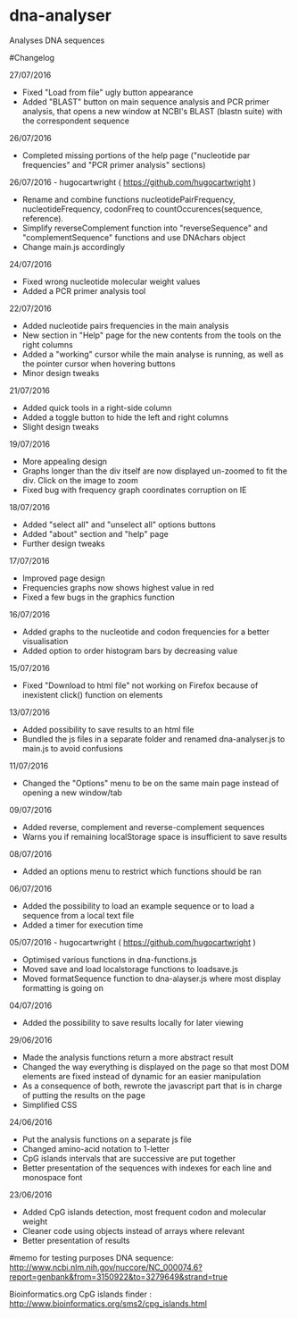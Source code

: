 # dna-analyser
Analyses DNA sequences

#Changelog

27/07/2016
- Fixed "Load from file" ugly button appearance
- Added "BLAST" button on main sequence analysis and PCR primer analysis, that opens a new window at NCBI's BLAST (blastn suite) with the correspondent sequence

26/07/2016
- Completed missing portions of the help page ("nucleotide par frequencies" and "PCR primer analysis" sections)

26/07/2016 - hugocartwright ( https://github.com/hugocartwright )
- Rename and combine functions nucleotidePairFrequency, nucleotideFrequency, codonFreq to countOccurences(sequence, reference).
- Simplify reverseComplement function into "reverseSequence" and "complementSequence" functions and use DNAchars object
- Change main.js accordingly

24/07/2016
- Fixed wrong nucleotide molecular weight values
- Added a PCR primer analysis tool

22/07/2016
- Added nucleotide pairs frequencies in the main analysis
- New section in "Help" page for the new contents from the tools on the right columns
- Added a "working" cursor while the main analyse is running, as well as the pointer cursor when hovering buttons
- Minor design tweaks

21/07/2016
- Added quick tools in a right-side column
- Added a toggle button to hide the left and right columns
- Slight design tweaks

19/07/2016
- More appealing design
- Graphs longer than the div itself are now displayed un-zoomed to fit the div. Click on the image to zoom
- Fixed bug with frequency graph coordinates corruption on IE

18/07/2016
- Added "select all" and "unselect all" options buttons
- Added "about" section and "help" page
- Further design tweaks

17/07/2016
- Improved page design
- Frequencies graphs now shows highest value in red
- Fixed a few bugs in the graphics function

16/07/2016
- Added graphs to the nucleotide and codon frequencies for a better visualisation
- Added option to order histogram bars by decreasing value

15/07/2016
- Fixed "Download to html file" not working on Firefox because of inexistent click() function on <a> elements

13/07/2016
- Added possibility to save results to an html file
- Bundled the js files in a separate folder and renamed dna-analyser.js to main.js to avoid confusions

11/07/2016
- Changed the "Options" menu to be on the same main page instead of opening a new window/tab

09/07/2016
- Added reverse, complement and reverse-complement sequences
- Warns you if remaining localStorage space is insufficient to save results

08/07/2016
- Added an options menu to restrict which functions should be ran

06/07/2016
- Added the possibility to load an example sequence or to load a sequence from a local text file
- Added a timer for execution time

05/07/2016 - hugocartwright ( https://github.com/hugocartwright )
- Optimised various functions in dna-functions.js
- Moved save and load localstorage functions to loadsave.js
- Moved formatSequence function to dna-alayser.js where most display formatting is going on

04/07/2016
- Added the possibility to save results locally for later viewing

29/06/2016
- Made the analysis functions return a more abstract result
- Changed the way everything is displayed on the page so that most DOM elements are fixed instead of dynamic for an easier manipulation
- As a consequence of both, rewrote the javascript part that is in charge of putting the results on the page
- Simplified CSS

24/06/2016
- Put the analysis functions on a separate js file
- Changed amino-acid notation to 1-letter
- CpG islands intervals that are successive are put together
- Better presentation of the sequences with indexes for each line and monospace font

23/06/2016
- Added CpG islands detection, most frequent codon and molecular weight
- Cleaner code using objects instead of arrays where relevant
- Better presentation of results

#memo for testing purposes
DNA sequence: http://www.ncbi.nlm.nih.gov/nuccore/NC_000074.6?report=genbank&from=3150922&to=3279649&strand=true

Bioinformatics.org CpG islands finder : http://www.bioinformatics.org/sms2/cpg_islands.html
